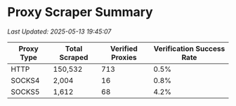 # Proxy Scraper Summary

_Last Updated: 2025-05-13 19:45:07_

| Proxy Type | Total Scraped | Verified Proxies | Verification Success Rate |
|------------|--------------|------------------|--------------------------|
| HTTP | 150,532 | 713 | 0.5% |
| SOCKS4 | 2,004 | 16 | 0.8% |
| SOCKS5 | 1,612 | 68 | 4.2% |

